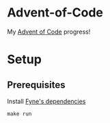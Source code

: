 # Advent-of-Code
My [Advent of Code](https://adventofcode.com) progress!

# Setup
## Prerequisites
Install [Fyne's dependencies](https://developer.fyne.io/started/#prerequisites)
```
make run
```
